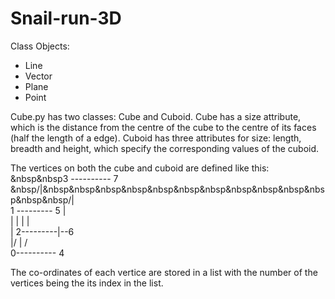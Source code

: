 # Snail-run-3D

Class Objects:
- Line
- Vector
- Plane
- Point

Cube.py has two classes: Cube and Cuboid.
Cube has a size attribute, which is the distance from the centre of the cube to the centre of its faces (half the length of a edge).
Cuboid has three attributes for size: length, breadth and height, which specify the corresponding values of the cuboid.

The vertices on both the cube and cuboid are defined like this:
&nbsp&nbsp3 ---------- 7 <br>
&nbsp/|&nbsp&nbsp&nbsp&nbsp&nbsp&nbsp&nbsp&nbsp&nbsp&nbsp&nbsp&nbsp&nbsp/| <br>
1 --------- 5  | <br>
| |         |  | <br>
| 2---------|--6 <br>
|/          | /  <br>
0---------- 4    <br>

The co-ordinates of each vertice are stored in a list with the number of the vertices being the its index in the list.
